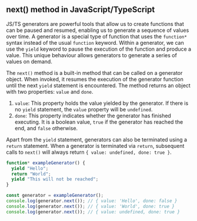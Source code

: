 ## next() method in JavaScript/TypeScript

JS/TS generators are powerful tools that allow us to create functions that can be paused and resumed, enabling us to generate a sequence of values over time. A generator is a special type of function that uses the `function*` syntax instead of the usual `function` keyword. Within a generator, we can use the `yield` keyword to pause the execution of the function and produce a value. This unique behaviour allows generators to generate a series of values on demand.

The `next()` method is a built-in method that can be called on a generator object. When invoked, it resumes the execution of the generator function until the next `yield` statement is encountered. The method returns an object with two properties: `value` and `done`.

1.  `value`: This property holds the value yielded by the generator. If there is no `yield` statement, the `value` property will be `undefined`.
2.  `done`: This property indicates whether the generator has finished executing. It is a boolean value, `true` if the generator has reached the end, and `false` otherwise.

Apart from the `yield` statement, generators can also be terminated using a `return` statement. When a generator is terminated via `return`, subsequent calls to `next()` will always return `{ value: undefined, done: true }`.

```javascript
function* exampleGenerator() {
  yield "Hello";
  return "World";
  yield "This will not be reached";
}

const generator = exampleGenerator();
console.log(generator.next()); // { value: 'Hello', done: false }
console.log(generator.next()); // { value: 'World', done: true }
console.log(generator.next()); // { value: undefined, done: true }
```
